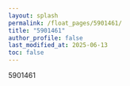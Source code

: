 ```yaml
---
layout: splash
permalink: /float_pages/5901461/
title: "5901461"
author_profile: false
last_modified_at: 2025-06-13
toc: false
---
```

 
5901461
